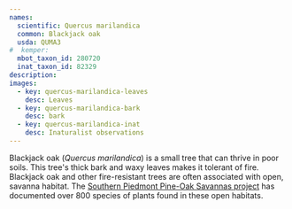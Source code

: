 ```yaml
---
names: 
  scientific: Quercus marilandica
  common: Blackjack oak
  usda: QUMA3
#  kemper: 
  mbot_taxon_id: 280720
  inat_taxon_id: 82329
description: 
images:  
  - key: quercus-marilandica-leaves
    desc: Leaves
  - key: quercus-marilandica-bark
    desc: bark
  - key: quercus-marilandica-inat
    desc: Inaturalist observations
---
```


Blackjack oak (*Quercus marilandica*) is a small tree that can thrive in poor soils. This tree's thick bark and waxy leaves makes it tolerant of fire. Blackjack oak and other fire-resistant trees are often associated with open, savanna habitat. The [Southern Piedmont Pine-Oak Savannas project](https://www.inaturalist.org/projects/southern-piedmont-pine-oak-savannas) has documented over 800 species of plants found in these open habitats.
